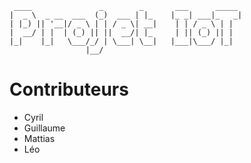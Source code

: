      ____               _        _       ___      _____ 
    |  _ \  _ __  ___  (_)  ___ | |_    |_ _| ___|_   _|
    | |_) || '__|/ _ \ | | / _ \| __|    | | / _ \ | |  
    |  __/ | |  | (_) || ||  __/| |_     | || (_) || |  
    |_|    |_|   \___/_/ | \___| \__|   |___|\___/ |_|  
                     |__/                              
            
# Contributeurs
- Cyril
- Guillaume
- Mattias
- Léo
